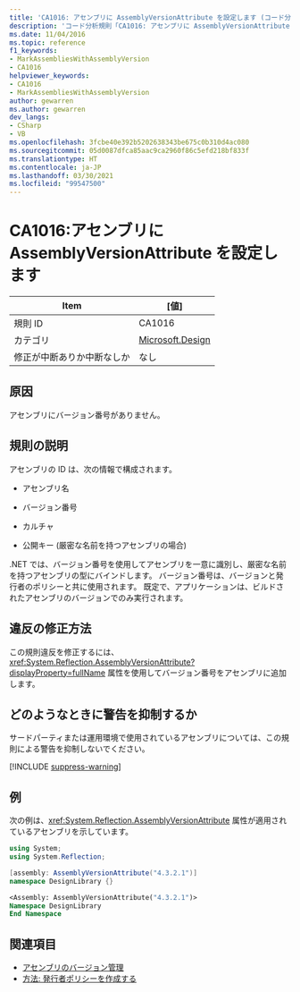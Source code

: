 ```yaml
---
title: 'CA1016: アセンブリに AssemblyVersionAttribute を設定します (コード分析)'
description: 'コード分析規則「CA1016: アセンブリに AssemblyVersionAttribute を設定します」について説明します'
ms.date: 11/04/2016
ms.topic: reference
f1_keywords:
- MarkAssembliesWithAssemblyVersion
- CA1016
helpviewer_keywords:
- CA1016
- MarkAssembliesWithAssemblyVersion
author: gewarren
ms.author: gewarren
dev_langs:
- CSharp
- VB
ms.openlocfilehash: 3fcbe40e392b5202638343be675c0b310d4ac080
ms.sourcegitcommit: 05d0087dfca85aac9ca2960f86c5efd218bf833f
ms.translationtype: HT
ms.contentlocale: ja-JP
ms.lasthandoff: 03/30/2021
ms.locfileid: "99547500"
---
```

# <a name="ca1016-mark-assemblies-with-assemblyversionattribute"></a>CA1016:アセンブリに AssemblyVersionAttribute を設定します

| Item                                     | [値]            |
|------------------------------------------|------------------|
| 規則 ID                                   | CA1016           |
| カテゴリ                                 | [Microsoft.Design](design-warnings.md) |
| 修正が中断ありか中断なしか | なし     |

## <a name="cause"></a>原因

アセンブリにバージョン番号がありません。

## <a name="rule-description"></a>規則の説明

アセンブリの ID は、次の情報で構成されます。

- アセンブリ名

- バージョン番号

- カルチャ

- 公開キー (厳密な名前を持つアセンブリの場合)

.NET では、バージョン番号を使用してアセンブリを一意に識別し、厳密な名前を持つアセンブリの型にバインドします。 バージョン番号は、バージョンと発行者のポリシーと共に使用されます。 既定で、アプリケーションは、ビルドされたアセンブリのバージョンでのみ実行されます。

## <a name="how-to-fix-violations"></a>違反の修正方法

この規則違反を修正するには、<xref:System.Reflection.AssemblyVersionAttribute?displayProperty=fullName> 属性を使用してバージョン番号をアセンブリに追加します。

## <a name="when-to-suppress-warnings"></a>どのようなときに警告を抑制するか

サードパーティまたは運用環境で使用されているアセンブリについては、この規則による警告を抑制しないでください。

[!INCLUDE [suppress-warning](../../../../includes/code-analysis/suppress-warning.md)]

## <a name="example"></a>例

次の例は、<xref:System.Reflection.AssemblyVersionAttribute> 属性が適用されているアセンブリを示しています。

```csharp
using System;
using System.Reflection;

[assembly: AssemblyVersionAttribute("4.3.2.1")]
namespace DesignLibrary {}
```

```vb
<Assembly: AssemblyVersionAttribute("4.3.2.1")>
Namespace DesignLibrary
End Namespace
```

## <a name="see-also"></a>関連項目

- [アセンブリのバージョン管理](../../../standard/assembly/versioning.md)
- [方法: 発行者ポリシーを作成する](../../../framework/configure-apps/how-to-create-a-publisher-policy.md)
